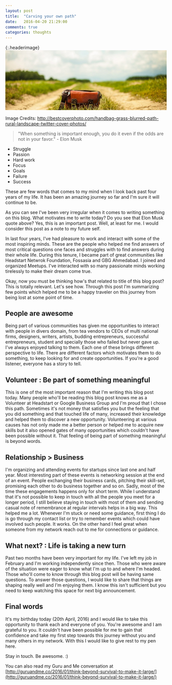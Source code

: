 ```yaml
---
layout: post
title:  "Carving your own path"
date:   2016-04-20 21:29:00
comments: true
categories: thoughts
---
```


{:.headerimage}
![Carving your own path](/assets/img/blurred-path.jpg)

Image Credits: http://bestcoverphoto.com/handbag-grass-blurred-path-rural-landscape-twitter-cover-photos/

> "When something is important enough, you do it even if the odds are not in your favor." - Elon Musk

* Struggle
* Passion
* Hard work
* Focus
* Goals
* Failure
* Success

These are few words that comes to my mind when I look back past
four years of my life. It has been an amazing journey so far and I'm sure it will continue to be.

As you can see I've been very irregular when it comes to writing something on this blog. What motivates me to
write today? Do you see that Elon Musk quote above? Yes, this is an important post. Well, at least for me. I would consider this
post as a note to my future self.

In last four years, I've had pleasure to work and interact with some of the most inspiring minds. These are the people who helped me find
answers of most critical questions one faces and struggles with to find answers during their whole life. During this tenure, I became part of great
communities like Headstart Netwrok Foundation, Fossasia and GBG Ahmedabad. I joined and organized Meetups. I've interacted with so many passionate minds working tirelessly
to make their dream come true.

Okay, now you must be thinking how's that related to title of this blog post? This is totally relevant. Let's see how. Through this post I'm summarizing few
points which helped me to be a happy traveler on this journey from being lost at some point of time.


People are awesome
----
Being part of various communities has given me opportunities to interact with people in divers domain, from tea vendors to CEOs of multi national firms,
designers, writers, artists, budding entrepreneurs, successful entrepreneurs, student and specially those who failed but never gave up.
I've always enjoyed talking to them. Each one of these brings different perspective to life. There are different factors
 which motivates them to do something, to keep looking for and create opportunities. If you're a good listener, everyone has a story to tell.

Volunteer : Be part of something meaningful
----
This is one of the most important reason that I'm writing this blog post today. Many people who'll be reading this blog post knows me as a Volunteer at Headstart or Google Business Group and I'm proud that
I chose this path. Sometimes it's not money that satisfies you but the feeling that you did something and that touched life of many, increased their knowledge
and helped them to discover a new opportunity. Volunteering at various causes has not only made me a better person or helped me to acquire new skills but
   it also opened gates of many opportunities which couldn't have been possible without it. That feeling of being part of something meaningful is beyond words.



Relationship > Business
----
I'm organizing and attending events for startups since last one and half year. Most interesting part of these events is networking session at the end of an event. People
 exchanging their business cards, pitching their skill-set, promising each other to do business together and so on.  Sadly, most of the time these engagements happens only for short term.
 While I understand that it's not possible to keep in touch with all the people you meet for a longer period, I still believe staying in touch with most of them and sending
 casual note of remembrance at regular intervals helps in a big way. This helped me a lot. Whenever I'm stuck or need some guidance, first thing I do is go through my contact list or
 try to remember events which could have involved such people. It works. On the other hand I feel great when someone from my network reach out to me for connections or guidance.

What next? : Life is taking a new turn
----
Past two months have been very important for my life. I've left my job in February and I'm working independently since then. Those who were aware of the situation were eager to know what I'm up to and where I'm headed.
 Those who'll come to know through this blog post will be having same questions. To answer those questions, I would like to share that
 things are shaping really well and I'm enjoying them. I know this isn't sufficient but you need to keep watching this space for next big announcement.

Final words
----
It's my birthday today (20th April, 2016) and I would like to take this opportunity to thank each and everyone of you. You're awesome and I am grateful to you.
 It couldn't have been possible for me to gain that confidence and take my first step towards this journey without you and many others in my network. With this I would like to give rest to my pen here.

Stay in touch. Be awesome. :)


You can also read my Guru and Me conversation at  [http://guruandme.co/2016/01/think-beyond-survival-to-make-it-large/](http://guruandme.co/2016/01/think-beyond-survival-to-make-it-large/)
